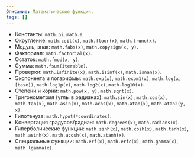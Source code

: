 ```yaml
---
Описание: Математические функции.
tags: []
---
```

*   Константы: `math.pi`, `math.e`.
*   Округление: `math.ceil(x)`, `math.floor(x)`, `math.trunc(x)`.
*   Модуль, знак: `math.fabs(x)`, `math.copysign(x, y)`.
*   Факториал: `math.factorial(x)`.
*   Остаток: `math.fmod(x, y)`.
*   Сумма: `math.fsum(iterable)`.
*   Проверки: `math.isfinite(x)`, `math.isinf(x)`, `math.isnan(x)`.
*   Экспонента и логарифмы: `math.exp(x)`, `math.expm1(x)`, `math.log(x, [base])`, `math.log1p(x)`, `math.log2(x)`, `math.log10(x)`.
*   Степени и корни: `math.pow(x, y)`, `math.sqrt(x)`.
*   Тригонометрия (углы в радианах): `math.sin(x)`, `math.cos(x)`, `math.tan(x)`, `math.asin(x)`, `math.acos(x)`, `math.atan(x)`, `math.atan2(y, x)`.
*   Гипотенуза: `math.hypot(*coordinates)`.
*   Конвертация градусов/радиан: `math.degrees(x)`, `math.radians(x)`.
*   Гиперболические функции: `math.sinh(x)`, `math.cosh(x)`, `math.tanh(x)`, `math.asinh(x)`, `math.acosh(x)`, `math.atanh(x)`.
*   Специальные функции: `math.erf(x)`, `math.erfc(x)`, `math.gamma(x)`, `math.lgamma(x)`.